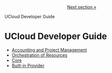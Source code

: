 <p align='center'>
<a href='/docs/developer-guide/accounting-and-projects/projects/projects.md'>Next section »</a>
</p>


UCloud Developer Guide
# UCloud Developer Guide

 - [Accounting and Project Management](/docs/developer-guide/accounting-and-projects/README.md)
 - [Orchestration of Resources](/docs/developer-guide/orchestration/README.md)
 - [Core](/docs/developer-guide/core/README.md)
 - [Built-in Provider](/docs/developer-guide/built-in-provider/README.md)

